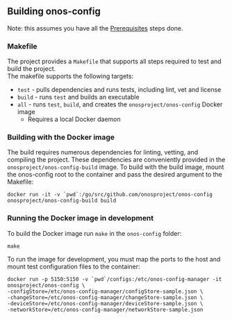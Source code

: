 ## Building onos-config

Note: this assumes you have all the [Prerequisites](xprerequisites.md) steps done. 

### Makefile

The project provides a `Makefile` that supports all steps required to test
and build the project.  
The makefile supports the following targets:
* `test` - pulls dependencies and runs tests, including lint, vet and license
* `build` - runs `test` and builds an executable
* `all` - runs `test`, `build`, and creates the `onosproject/onos-config` Docker image
  * Requires a local Docker daemon


### Building with the Docker image

The build requires numerous dependencies for linting, vetting, and compiling the
project. These dependencies are conveniently provided in the `onosproject/onos-config-build`
image. To build with the build image, mount the onos-config root to the container
and pass the desired argument to the Makefile:

```
docker run -it -v `pwd`:/go/src/github.com/onosproject/onos-config onosproject/onos-config-build build
```

### Running the Docker image in development

To build the Docker image run `make` in the `onos-config` folder:
```
make
```

To run the image for development, you must map the ports to the host and mount
test configuration files to the container:

```
docker run -p 5150:5150 -v `pwd`/configs:/etc/onos-config-manager -it onosproject/onos-config \
-configStore=/etc/onos-config-manager/configStore-sample.json \
-changeStore=/etc/onos-config-manager/changeStore-sample.json \
-deviceStore=/etc/onos-config-manager/deviceStore-sample.json \
-networkStore=/etc/onos-config-manager/networkStore-sample.json
```
